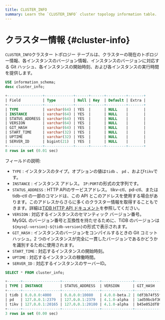 ```yaml
---
title: CLUSTER_INFO
summary: Learn the `CLUSTER_INFO` cluster topology information table.
---
```


# クラスター情報 {#cluster-info}

`CLUSTER_INFO`クラスター トポロジー テーブルは、クラスターの現在のトポロジー情報、各インスタンスのバージョン情報、インスタンスのバージョンに対応する Git ハッシュ、各インスタンスの開始時刻、および各インスタンスの実行時間を提供します。


```sql
USE information_schema;
desc cluster_info;
```

```sql
+----------------+-------------+------+------+---------+-------+
| Field          | Type        | Null | Key  | Default | Extra |
+----------------+-------------+------+------+---------+-------+
| TYPE           | varchar(64) | YES  |      | NULL    |       |
| INSTANCE       | varchar(64) | YES  |      | NULL    |       |
| STATUS_ADDRESS | varchar(64) | YES  |      | NULL    |       |
| VERSION        | varchar(64) | YES  |      | NULL    |       |
| GIT_HASH       | varchar(64) | YES  |      | NULL    |       |
| START_TIME     | varchar(32) | YES  |      | NULL    |       |
| UPTIME         | varchar(32) | YES  |      | NULL    |       |
| SERVER_ID      | bigint(21)  | YES  |      | NULL    |       |
+----------------+-------------+------+------+---------+-------+
8 rows in set (0.01 sec)
```

フィールドの説明:

-   `TYPE` : インスタンスのタイプ。オプションの値は`tidb` 、 `pd` 、および`tikv`です。
-   `INSTANCE` : インスタンス アドレス。 `IP:PORT`の形式の文字列です。
-   `STATUS_ADDRESS` : HTTP APIのサービスアドレス。 tikv-ctl、pd-ctl、または tidb-ctl の一部のコマンドは、この API とこのアドレスを使用する場合があります。このアドレスからさらに多くのクラスター情報を取得することもできます。詳細は[TiDB HTTP API ドキュメント](https://github.com/pingcap/tidb/blob/master/docs/tidb_http_api.md)を参照してください。
-   `VERSION` : 対応するインスタンスのセマンティック バージョン番号。 MySQL のバージョン番号と互換性を持たせるために、TiDB のバージョンは`${mysql-version}-${tidb-version}`の形式で表示されます。
-   `GIT_HASH` : インスタンスのバージョンをコンパイルするときの Git コミット ハッシュ。2 つのインスタンスが完全に一貫したバージョンであるかどうかを識別するために使用されます。
-   `START_TIME` : 対応するインスタンスの開始時刻。
-   `UPTIME` : 対応するインスタンスの稼働時間。
-   `SERVER_ID` : 対応するインスタンスのサーバーID。


```sql
SELECT * FROM cluster_info;
```

```sql
+------+-----------------+-----------------+--------------+------------------------------------------+---------------------------+---------------------+
| TYPE | INSTANCE        | STATUS_ADDRESS  | VERSION      | GIT_HASH                                 | START_TIME                | UPTIME              |
+------+-----------------+-----------------+--------------+------------------------------------------+---------------------------+---------------------+
| tidb | 0.0.0.0:4000    | 0.0.0.0:10080   | 4.0.0-beta.2 | 0df3b74f55f8f8fbde39bbd5d471783f49dc10f7 | 2020-07-05T09:25:53-06:00 | 26h39m4.352862693s  |
| pd   | 127.0.0.1:2379  | 127.0.0.1:2379  | 4.1.0-alpha  | 1ad59bcbf36d87082c79a1fffa3b0895234ac862 | 2020-07-05T09:25:47-06:00 | 26h39m10.352868103s |
| tikv | 127.0.0.1:20165 | 127.0.0.1:20180 | 4.1.0-alpha  | b45e052df8fb5d66aa8b3a77b5c992ddbfbb79df | 2020-07-05T09:25:50-06:00 | 26h39m7.352869963s  |
+------+-----------------+-----------------+--------------+------------------------------------------+---------------------------+---------------------+
3 rows in set (0.00 sec)
```
